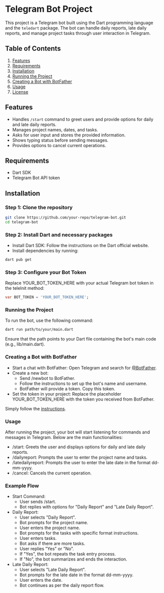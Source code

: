 # Telegram Bot Project

This project is a Telegram bot built using the Dart programming language and the `teledart` package. The bot can handle daily reports, late daily reports, and manage project tasks through user interaction in Telegram.

## Table of Contents

1. [Features](#features)
2. [Requirements](#requirements)
3. [Installation](#installation)
4. [Running the Project](#running-the-project)
5. [Creating a Bot with BotFather](#creating-a-bot-with-botfather)
6. [Usage](#usage)
7. [License](#license)

## Features

- Handles `/start` command to greet users and provide options for daily and late daily reports.
- Manages project names, dates, and tasks.
- Asks for user input and stores the provided information.
- Shows typing status before sending messages.
- Provides options to cancel current operations.

## Requirements

- Dart SDK
- Telegram Bot API token

## Installation

### Step 1: Clone the repository

```bash
git clone https://github.com/your-repo/telegram-bot.git
cd telegram-bot
```

### Step 2: Install Dart and necessary packages

- Install Dart SDK: Follow the instructions on the Dart official website.
- Install dependencies by running:

```bash
dart pub get
```

### Step 3: Configure your Bot Token

Replace YOUR_BOT_TOKEN_HERE with your actual Telegram bot token in the teleInit method:

```dart
var BOT_TOKEN = 'YOUR_BOT_TOKEN_HERE';
```

### Running the Project

To run the bot, use the following command:

```bash
dart run path/to/your/main.dart
```

Ensure that the path points to your Dart file containing the bot's main code (e.g., lib/main.dart).

### Creating a Bot with BotFather

- Start a chat with BotFather: Open Telegram and search for [@BotFather](https://t.me/botfather).
- Create a new bot:
  - Send /newbot to BotFather.
  - Follow the instructions to set up the bot's name and username.
  - BotFather will provide a token. Copy this token.
- Set the token in your project: Replace the placeholder YOUR_BOT_TOKEN_HERE with the token you received from BotFather.

Simply follow the [instructions](https://core.telegram.org/bots#6-botfather).

### Usage

After running the project, your bot will start listening for commands and messages in Telegram. Below are the main functionalities:

- /start: Greets the user and displays options for daily and late daily reports.
- /dailyreport: Prompts the user to enter the project name and tasks.
- /latedailyreport: Prompts the user to enter the late date in the format dd-mm-yyyy.
- /cancel: Cancels the current operation.

### Example Flow

- Start Command:
  - User sends /start.
  - Bot replies with options for "Daily Report" and "Late Daily Report".
- Daily Report:
  - User selects "Daily Report".
  - Bot prompts for the project name.
  - User enters the project name.
  - Bot prompts for the tasks with specific format instructions.
  - User enters tasks.
  - Bot asks if there are more tasks.
  - User replies "Yes" or "No".
  - If "Yes", the bot repeats the task entry process.
  - If "No", the bot summarizes and ends the interaction.
- Late Daily Report:
  - User selects "Late Daily Report".
  - Bot prompts for the late date in the format dd-mm-yyyy.
  - User enters the date.
  - Bot continues as per the daily report flow.
